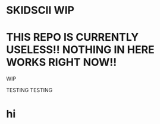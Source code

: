 # SKIDSCII WIP
# THIS REPO IS CURRENTLY USELESS!! NOTHING IN HERE WORKS RIGHT NOW!!

WIP

TESTING TESTING

# hi
